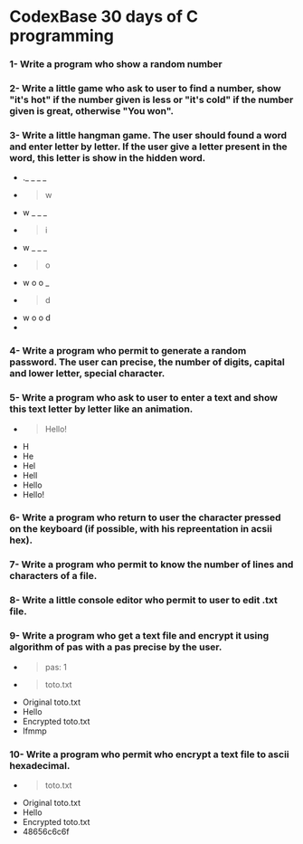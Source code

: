 # CodexBase 30 days of C programming

### 1- Write a program who show a random number

### 2- Write a little game who ask to user to find a number, show "it's hot" if the number given is less or "it's cold" if the number given is great, otherwise "You won".

### 3- Write a little hangman game. The user should found a word and enter letter by letter. If the user give a letter present in the word, this letter is show in the hidden word.
- ._ _ _ _
- > w
- w _ _ _
- > i
- w _ _ _
- > o
- w o o _
- > d
- w o o d
-

### 4- Write a program who permit to generate a random password. The user can precise, the number of digits, capital and lower letter, special character.

### 5- Write a program who ask to user to enter a text and show this text letter by letter like an animation.
- > Hello!
- H
- He
- Hel
- Hell
- Hello
- Hello!

### 6- Write a program who return to user the character pressed on the keyboard (if possible, with his repreentation in acsii hex).

### 7- Write a program who permit to know the number of lines and characters of a file.

### 8- Write a little console editor who permit to user to edit .txt file.

### 9- Write a program who get a text file and encrypt it using algorithm of pas with a pas precise by the user.
- > pas: 1
- > toto.txt
- Original toto.txt
- Hello
- Encrypted toto.txt
- Ifmmp

### 10- Write a program who permit who encrypt a text file to ascii hexadecimal.
- > toto.txt
- Original toto.txt
- Hello
- Encrypted toto.txt
- 48656c6c6f
